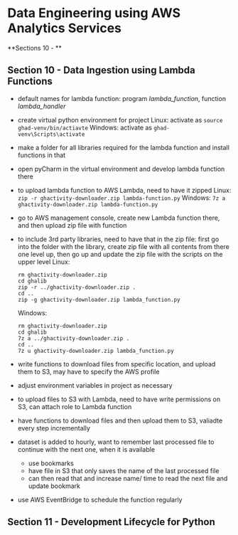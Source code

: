 # Data Engineering using AWS Analytics Services

**Sections 10 - **



## Section 10 - Data Ingestion using Lambda Functions

- default names for lambda function: program *lambda_function*, function *lambda_handler*
- create virtual python environment for project
  Linux: activate as ``source ghad-venv/bin/actiavte``
  Windows: activate as ``ghad-venv\Scripts\activate``
- make a folder for all libraries required for the lambda function and install functions in that
- open pyCharm in the virtual environment and develop lambda function there
- to upload lambda function to AWS Lambda, need to have it zipped
  Linux: ``zip -r ghactivity-downloader.zip lambda-function.py``
  Windows: ``7z a ghactivity-downloader.zip lambda-function.py``
- go to AWS management console, create new Lambda function there, and then upload zip file with function
- to include 3rd party libraries, need to have that in the zip file: first go into the folder with the library, create zip file with all contents from there one level up, then go up and update the zip file with the scripts on the upper level
  Linux:

  ```shell
  rm ghactivity-downloader.zip
  cd ghalib
  zip -r ../ghactivity-downloader.zip .
  cd ..
  zip -g ghactivity-downloader.zip lambda_function.py
  ```

  Windows:

  ```shell
  rm ghactivity-downloader.zip
  cd ghalib
  7z a ../ghactivity-downloader.zip .
  cd ..
  7z u ghactivity-downloader.zip lambda_function.py
  ```

- write functions to download files from specific location, and upload them to S3, may have to specify the AWS profile

- adjust environment variables in project as necessary

- to upload files to S3 with Lambda, need to have write permissions on S3, can attach role to Lambda function

- have functions to download files and then upload them to S3, valiadte every step incrementally

- dataset is added to hourly, want to remember last processed file to continue with the next one, when it is available

  - use bookmarks
  - have file in S3 that only saves the name of the last processed file
  - can then read that and increase name/ time to read the next file and update bookmark

- use AWS EventBridge to schedule the function regularly





## Section 11 - Development Lifecycle for Python



